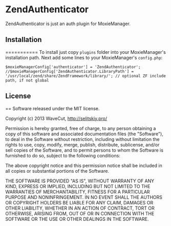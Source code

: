 # ZendAuthenticator
ZendAuthenticator is just an auth plugin for MoxieManager.

## Installation
===========
To install just copy `plugins` folder into your MoxieManager's installation path.
Next add some lines to your MoxieManager's `config.php`:

```
$moxieManagerConfig['authenticator'] = 'ZendAuthenticator';
//$moxieManagerConfig['ZendAuthenticator.LibraryPath'] = '/usr/local/zend/share/ZendFramework/library/'; // optional ZF include path, if not global
```

## License
==
Software released under the MIT license.

Copyright (c) 2013 WaveCut, http://selitskiy.pro/

Permission is hereby granted, free of charge, to any person
obtaining a copy of this software and associated documentation
files (the "Software"), to deal in the Software without
restriction, including without limitation the rights to use,
copy, modify, merge, publish, distribute, sublicense, and/or sell
copies of the Software, and to permit persons to whom the
Software is furnished to do so, subject to the following
conditions:

The above copyright notice and this permission notice shall be
included in all copies or substantial portions of the Software.

THE SOFTWARE IS PROVIDED "AS IS", WITHOUT WARRANTY OF ANY KIND,
EXPRESS OR IMPLIED, INCLUDING BUT NOT LIMITED TO THE WARRANTIES
OF MERCHANTABILITY, FITNESS FOR A PARTICULAR PURPOSE AND
NONINFRINGEMENT. IN NO EVENT SHALL THE AUTHORS OR COPYRIGHT
HOLDERS BE LIABLE FOR ANY CLAIM, DAMAGES OR OTHER LIABILITY,
WHETHER IN AN ACTION OF CONTRACT, TORT OR OTHERWISE, ARISING
FROM, OUT OF OR IN CONNECTION WITH THE SOFTWARE OR THE USE OR
OTHER DEALINGS IN THE SOFTWARE.